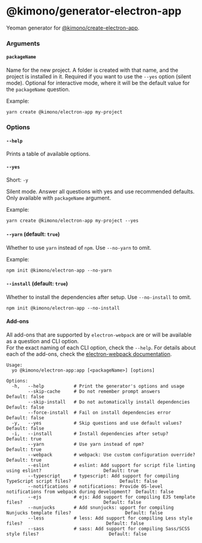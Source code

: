 # @kimono/generator-electron-app

Yeoman generator for [@kimono/create-electron-app](https://www.npmjs.com/package/@kimono/create-electron-app).

### Arguments

#### `packageName`

Name for the new project. A folder is created with that name, and the project is installed in it.
Required if you want to use the `--yes` option (silent mode).
Optional for interactive mode, where it will be the default value for the `packageName` question.

Example:

```
yarn create @kimono/electron-app my-project
```

### Options

#### `--help`

Prints a table of available options.

#### `--yes`

Short: `-y`

Silent mode. Answer all questions with yes and use recommended defaults.
Only available with `packageName` argument.

Example:

```
yarn create @kimono/electron-app my-project --yes
```

#### `--yarn` (default: `true`)

Whether to use `yarn` instead of `npm`.
Use `--no-yarn` to omit.

Example:

```
npm init @kimono/electron-app --no-yarn
```

#### `--install` (default: `true`)

Whether to install the dependencies after setup.
Use `--no-install` to omit.

```
npm init @kimono/electron-app --no-install
```

#### Add-ons

All add-ons that are supported by `electron-webpack` are or will be available as a question and CLI option.  
For the exact naming of each CLI option, check the `--help`.
For details about each of the add-ons, check the [electron-webpack documentation](https://webpack.electron.build/add-ons).

```
Usage:
  yo @kimono/electron-app:app [<packageName>] [options]

Options:
  -h,   --help           # Print the generator's options and usage
        --skip-cache     # Do not remember prompt answers                                                  Default: false
        --skip-install   # Do not automatically install dependencies                                       Default: false
        --force-install  # Fail on install dependencies error                                              Default: false
  -y,   --yes            # Skip questions and use default values?                                          Default: false
  -i,   --install        # Install dependencies after setup?                                               Default: true
        --yarn           # Use yarn instead of npm?                                                        Default: true
        --webpack        # webpack: Use custom configuration override?                                     Default: true
        --eslint         # eslint: Add support for script file linting using eslint?                       Default: true
        --typescript     # typescript: Add support for compiling TypeScript script files?                  Default: false
        --notifications  # notifications: Provide OS-level notifications from webpack during development?  Default: false
        --ejs            # ejs: Add support for compiling EJS template files?                              Default: false
        --nunjucks       # Add snunjucks: upport for compiling Nunjucks template files?                    Default: false
        --less           # less: Add support for compiling Less style files?                               Default: false
        --sass           # sass: Add support for compiling Sass/SCSS style files?                          Default: false
```
